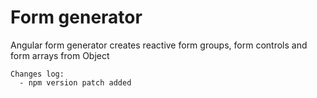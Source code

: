 # Form generator

Angular form generator creates reactive form groups, form controls and form arrays from Object


    Changes log:
      - npm version patch added
